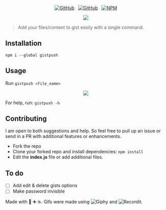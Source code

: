 <div align="center">

[![GitHub](https://img.shields.io/github/license/mashape/apistatus.svg)](https://github.com/sr6033/gistpush) &nbsp; [![GitHub](https://img.shields.io/badge/node-%3E%3D0.11.2-blue.svg)]() &nbsp; [![NPM](https://nodei.co/npm/gistpush.png?downloads=true&downloadRank=true&stars=true)](https://nodei.co/npm/gistpush/)

</div>

<p align="center">
  <img src="gistpush.gif" />
</p>

> Add your files/content to gist easily with a single command.

## Installation

`npm i --global gistpush`

## Usage

Run `gistpush <file_name>`

<p align="center">
  <img src="https://rawcdn.githack.com/sr6033/gistpush/master/gister.gif?raw=true" />
</p>

For help, run: `gistpush -h`

## Contributing

I am open to both suggestions and help. So feel free to pull up an issue or send in a PR with additional features or enhancements.

- Fork the repo
- Clone your forked repo and install dependencies: `npm install`
- Edit the **index.js** file or add additional files. 

## To do
- [ ] Add edit & delete gists options
- [ ] Make password invisible

Made with :blue_heart: :heavy_plus_sign: :coffee:.
Gifs were made using ![Giphy](https://giphy.com/) and ![Recordit](http://recordit.co/).